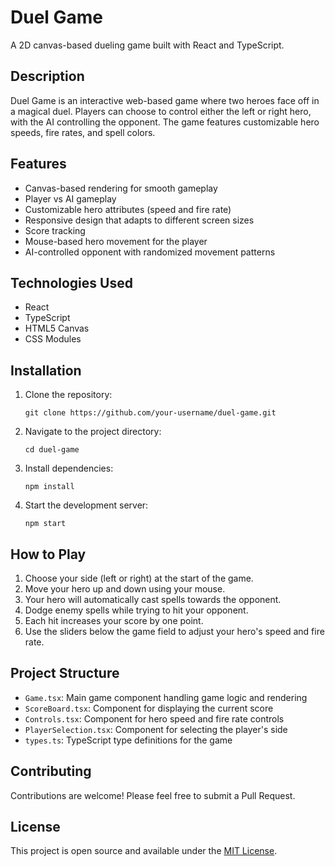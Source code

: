 # Duel Game

A 2D canvas-based dueling game built with React and TypeScript.

## Description

Duel Game is an interactive web-based game where two heroes face off in a magical duel. Players can choose to control either the left or right hero, with the AI controlling the opponent. The game features customizable hero speeds, fire rates, and spell colors.

## Features

- Canvas-based rendering for smooth gameplay
- Player vs AI gameplay
- Customizable hero attributes (speed and fire rate)
- Responsive design that adapts to different screen sizes
- Score tracking
- Mouse-based hero movement for the player
- AI-controlled opponent with randomized movement patterns

## Technologies Used

- React
- TypeScript
- HTML5 Canvas
- CSS Modules

## Installation

1. Clone the repository:
   ```
   git clone https://github.com/your-username/duel-game.git
   ```
2. Navigate to the project directory:
   ```
   cd duel-game
   ```
3. Install dependencies:
   ```
   npm install
   ```
4. Start the development server:
   ```
   npm start
   ```

## How to Play

1. Choose your side (left or right) at the start of the game.
2. Move your hero up and down using your mouse.
3. Your hero will automatically cast spells towards the opponent.
4. Dodge enemy spells while trying to hit your opponent.
5. Each hit increases your score by one point.
6. Use the sliders below the game field to adjust your hero's speed and fire rate.

## Project Structure

- `Game.tsx`: Main game component handling game logic and rendering
- `ScoreBoard.tsx`: Component for displaying the current score
- `Controls.tsx`: Component for hero speed and fire rate controls
- `PlayerSelection.tsx`: Component for selecting the player's side
- `types.ts`: TypeScript type definitions for the game

## Contributing

Contributions are welcome! Please feel free to submit a Pull Request.

## License

This project is open source and available under the [MIT License](LICENSE).
